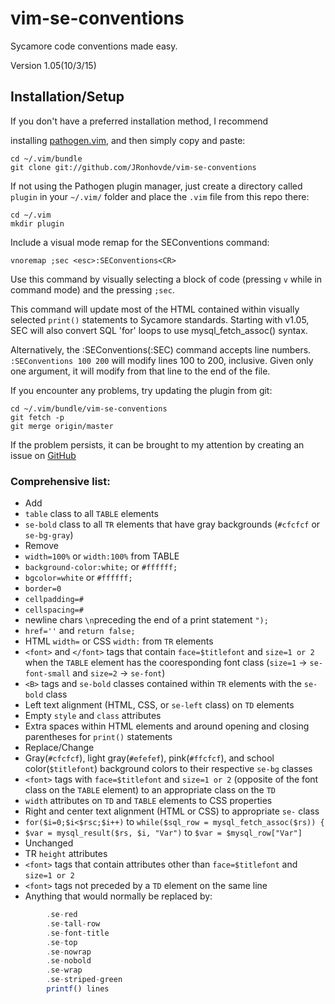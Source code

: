 # vim-se-conventions
Sycamore code conventions made easy.

Version 1.05(10/3/15)    
## Installation/Setup

If you don't have a preferred installation method, I recommend

installing [pathogen.vim](https://github.com/tpope/vim-pathogen), and
then simply copy and paste:

    cd ~/.vim/bundle
    git clone git://github.com/JRonhovde/vim-se-conventions 
    
If not using the Pathogen plugin manager, just create a directory called `plugin` in your `~/.vim/` folder and place the `.vim` file from this repo there: 

    cd ~/.vim
    mkdir plugin

Include a visual mode remap for the SEConventions command:

    vnoremap ;sec <esc>:SEConventions<CR>   

Use this command by visually selecting a block of code (pressing `v` while in command mode) and the pressing `;sec`.

This command will update most of the HTML contained within visually selected `print()` statements to Sycamore standards. Starting with v1.05, SEC will also convert SQL 'for' loops to use mysql_fetch_assoc() syntax.    

Alternatively, the :SEConventions(:SEC) command accepts line numbers. `:SEConventions 100 200` will modify lines 100 to 200, inclusive. Given only one argument, it will modify from that line to the end of the file.

If you encounter any problems, try updating the plugin from git:    

    cd ~/.vim/bundle/vim-se-conventions    
    git fetch -p    
    git merge origin/master    

If the problem persists, it can be brought to my attention by creating an issue on [GitHub](https://github.com/JRonhovde/vim-se-conventions)    


### Comprehensive list:
* Add
 * `table` class to all `TABLE` elements
 * `se-bold` class to all `TR` elements that have gray backgrounds (`#cfcfcf` or `se-bg-gray`)
* Remove
 * `width=100%` or `width:100%` from TABLE
 * `background-color:white;` or `#ffffff;`
 * `bgcolor=white` or `#ffffff;`
 * `border=0`
 * `cellpadding=#`
 * `cellspacing=#`
 * newline chars `\n`preceding the end of a print statement `");`
 * `href=''` and `return false;`
 * HTML `width=` or CSS `width:` from `TR` elements
 * `<font>` and `</font>` tags that contain `face=$titlefont` and `size=1 or 2` when 
 the `TABLE` element has the cooresponding font class (`size=1` -> `se-font-small` and `size=2` -> `se-font`)
 * `<B>` tags and `se-bold` classes contained within `TR` elements with the `se-bold` class
 * Left text alignment (HTML, CSS, or `se-left` class) on `TD` elements
 * Empty `style` and `class` attributes
 * Extra spaces within HTML elements and around opening and closing parentheses for `print()` statements
* Replace/Change
 * Gray(`#cfcfcf`), light gray(`#efefef`), pink(`#ffcfcf`), and school color(`$titlefont`) background colors to 
 their respective `se-bg` classes
 * `<font>` tags with `face=$titlefont` and `size=1 or 2` (opposite of the font class on the `TABLE` element) to
 an appropriate class on the `TD`
 * `width` attributes on `TD` and `TABLE` elements to CSS properties
 * Right and center text alignment (HTML or CSS) to appropriate `se-` class
 * `for($i=0;$i<$rsc;$i++)` to `while($sql_row = mysql_fetch_assoc($rs)) {`
 * `$var = mysql_result($rs, $i, "Var")` to `$var = $mysql_row["Var"]`
* Unchanged
 * TR `height` attributes
 * `<font>` tags that contain attributes other than `face=$titlefont` and `size=1 or 2`
 * `<font>` tags not preceded by a `TD` element on the same line
 * Anything that would normally be replaced by:
```php
        .se-red
        .se-tall-row
        .se-font-title
        .se-top
        .se-nowrap
        .se-nobold
        .se-wrap
        .se-striped-green    
        printf() lines
```



